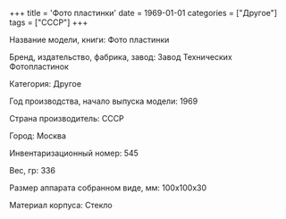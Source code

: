 +++
title = 'Фото пластинки'
date = 1969-01-01
categories = ["Другое"]
tags = ["СССР"]
+++

Название модели, книги: Фото пластинки

Бренд, издательство, фабрика, завод: Завод Технических Фотопластинок

Категория: Другое

Год производства, начало выпуска модели: 1969

Страна производитель: СССР

Город: Москва

Инвентаризационный номер: 545

Вес, гр: 336

Размер аппарата  собранном виде, мм: 100х100х30

Материал корпуса: Стекло

